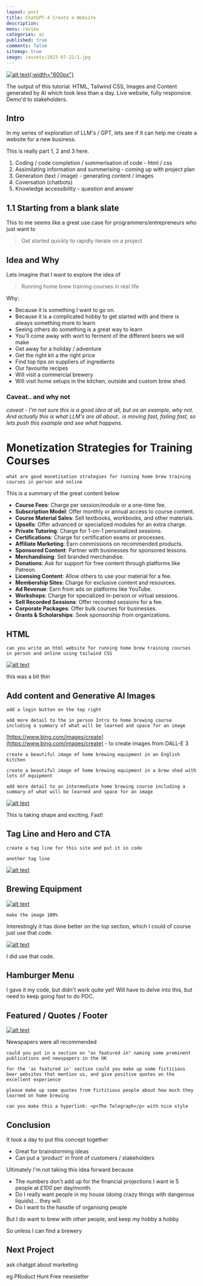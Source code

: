 ```yaml
---
layout: post
title: ChatGPT-4 Create a Website
description: 
menu: review
categories: ai 
published: true 
comments: false     
sitemap: true
image: /assets/2023-07-22/1.jpg
---
```


<!-- [![alt text](/assets/2023-07-22/1.jpg "email"){:width="800px"}](/assets/2023-07-22/1.jpg) -->
<!-- [![alt text](/assets/2023-08-01/1.jpg "email")](/assets/2023-08-01/1.jpg) -->

<!-- [![alt text](/assets/2023-08-23/3.jpg "email")](/assets/2023-08-23/3.jpg) -->


<!-- [https://www.youtube.com/watch?v=LJyfhD5CUiM](https://www.youtube.com/watch?v=LJyfhD5CUiM) -->

[![alt text](/assets/2023-10-10/3.jpg "email"){:width="600px"}](/assets/2023-10-10/3.jpg)

The output of this tutorial. HTML, Tailwind CSS, Images and Content generated by AI which took less than a day. Live website, fully responsive. Demo'd to stakeholders. 


## Intro

In my series of exploration of LLM's / GPT, lets see if it can help me create a website for a new business.

This is really part 1, 2 and 3 here. 

1. Coding / code completion / summerisation of code - html / css
2. Assimilating information and summerising  - coming up with project plan
3. Generation (text / image) - generating content / images
4. Coversation (chatbots)
5. Knowledge accessibility - question and answer 


## 1.1 Starting from a blank slate

This to me seems like a great use case for programmers/entrepreneurs who just want to 

> Get started quickly to rapidly iterate on a project

## Idea and Why

Lets imagine that I want to explore the idea of 

> Running home brew training courses in real life

Why: 

- Because it is something I want to go on.
- Because it is a complicated hobby to get started with and there is always something more to learn
- Seeing others do something is a great way to learn
- You'll come away with wort to ferment of the different beers we will make
- Get away for a holiday / adventure
- Get the right kit a the right price
- Find top tips on suppliers of ingredients 
- Our favourite recipes 
- Will visit a commercial brewery
- Will visit home setups in the kitchen, outside and custom brew shed.

### Caveat.. and why not

*caveat - I'm not sure this is a good idea at all, but as an example, why not. And actually this is what LLM's are all about.. is moving fast, failing fast, so lets push this example and see what happens.*

# Monetization Strategies for Training Courses

`what are good monetisation strategies for running home brew training courses in person and online`

This is a summary of the great content below

- **Course Fees**: Charge per session/module or a one-time fee.
- **Subscription Model**: Offer monthly or annual access to course content.
- **Course Material Sales**: Sell textbooks, workbooks, and other materials.
- **Upsells**: Offer advanced or specialized modules for an extra charge.
- **Private Tutoring**: Charge for 1-on-1 personalized sessions.
- **Certifications**: Charge for certification exams or processes.
- **Affiliate Marketing**: Earn commissions on recommended products.
- **Sponsored Content**: Partner with businesses for sponsored lessons.
- **Merchandising**: Sell branded merchandise.
- **Donations**: Ask for support for free content through platforms like Patreon.
- **Licensing Content**: Allow others to use your material for a fee.
- **Membership Sites**: Charge for exclusive content and resources.
- **Ad Revenue**: Earn from ads on platforms like YouTube.
- **Workshops**: Charge for specialized in-person or virtual sessions.
- **Sell Recorded Sessions**: Offer recorded sessions for a fee.
- **Corporate Packages**: Offer bulk courses for businesses.
- **Grants & Scholarships**: Seek sponsorship from organizations.

## HTML

`can you write an html website for running home brew training courses in person and online using tailwind CSS`

[![alt text](/assets/2023-10-10/1.jpg "email")](/assets/2023-10-10/1.jpg)

this was a bit thin

## Add content and Generative AI Images

`add a login button on the top right`

`add more detail to the in person Intro to home brewing course including a summary of what will be learned and space for an image`

[https://www.bing.com/images/create](https://www.bing.com/images/create) - to create images from DALL-E 3

`create a beautiful image of home brewing equipment in an English kitchen`

`create a beautiful image of home brewing equipment in a brew shed with lots of equipment`


`add more detail to an intermediate home brewing course including a summary of what will be learned and space for an image`

[![alt text](/assets/2023-10-10/2.jpg "email")](/assets/2023-10-10/2.jpg)

This is taking shape and exciting. Fast!


## Tag Line and Hero and CTA

`create a tag line for this site and put it in code`

`another tag line`


[![alt text](/assets/2023-10-10/3.jpg "email")](/assets/2023-10-10/3.jpg)


## Brewing Equipment


[![alt text](/assets/2023-10-10/4.jpg "email")](/assets/2023-10-10/4.jpg)

`make the image 100%`

Interestingly it has done better on the top section, which I could of course just use that code.

[![alt text](/assets/2023-10-10/5.jpg "email")](/assets/2023-10-10/5.jpg)

I did use that code.

## Hamburger Menu

I gave it my code, but didn't work quite yet! Will have to delve into this, but need to keep going fast to do POC.

## Featured / Quotes / Footer

[![alt text](/assets/2023-10-10/6.jpg "email")](/assets/2023-10-10/6.jpg)

Newspapers were all recommended

`could you put in a section on "as featured in" naming some prominent publications and newspapers in the UK`

`for the 'as featured in' section could you make up some ficticious beer websites that mention us, and give positive quotes on the excellent experience`

`please make up some quotes from fictitious people about how much they learned on home brewing`


`can you make this a hyperlink: <p>The Telegraph</p> with nice style`


## Conclusion

It took a day to put this concept together

- Great for brainstorming ideas
- Can put a 'product' in front of customers / stakeholders

Ultimately I'm not taking this idea forward because

- The numbers don't add up for the financial projections I want ie 5 people at £100 per day/month.
- Do I really want people in my house (doing crazy things with dangerous liquids)... they will.
- Do I want to the hasstle of organising people 

But I do want to brew with other people, and keep my hobby a hobby

So unless I can find a brewery


## Next Project
ask chatgpt about marketing

eg PRoduct Hunt
Free newsletter






